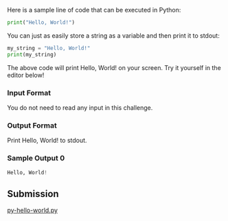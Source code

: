 Here is a sample line of code that can be executed in Python:

~~~py 
print("Hello, World!")
~~~

You can just as easily store a string as a variable and then print it to stdout:

~~~py 
my_string = "Hello, World!"
print(my_string)
~~~

The above code will print Hello, World! on your screen. Try it yourself in the editor below!

### Input Format

You do not need to read any input in this challenge.

### Output Format

Print Hello, World! to stdout.

### Sample Output 0

~~~py 
Hello, World!
~~~

## Submission

[py-hello-world.py](https://github.com/danipishinin/HackerRank/blob/main/python/py-hello-world.py)